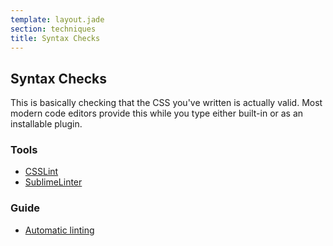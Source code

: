 ```yaml
---
template: layout.jade
section: techniques
title: Syntax Checks
---
```


## Syntax Checks

This is basically checking that the CSS you've written is actually valid. Most modern code editors provide this while you type either built-in or as an installable plugin.

### Tools

  * [CSSLint](/tools/csslint.html)
  * [SublimeLinter](https://github.com/SublimeLinter/SublimeLinter)

### Guide

  * [Automatic linting](/guides/automatic-linting.html)